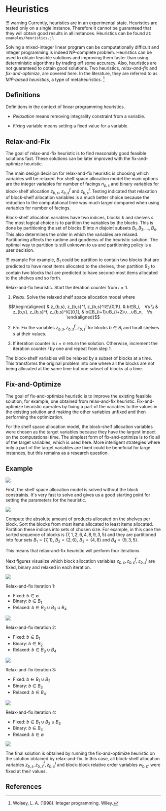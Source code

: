 # Heuristics
!!! warning
    Currently, heuristics are in an experimental state. Heuristics are tested only on a single instance. Therefore it cannot be guaranteed that they will obtain good results in all instances. Heuristics can be found at: `examples/heuristics.jl`

Solving a mixed-integer linear program can be computationally difficult and integer programming is indeed NP-complete problem. Heuristics can be used to obtain feasible solutions and improving them faster than using deterministic algorithms by trading off some accuracy. Also, heuristics are not guaranteed to obtain good solutions. Two heuristics, *relax-and-fix* and *fix-and-optimize*, are covered here. In the literature, they are referred to as *MIP-based heuristics*, a type of metaheuristics. [^Wolsey1998]

## Definitions
Definitions in the context of linear programming heuristics.

- *Relaxation* means removing integrality constraint from a variable.

- *Fixing* variable means setting a fixed value for a variable.

## Relax-and-Fix
The goal of relax-and-fix heuristic is to find reasonably good feasible solutions fast. These solutions can be later improved with the fix-and-optimize heuristic.

The main design decision for relax-and-fix heuristic is choosing which variables will be relaxed. For shelf space allocation model the main options are the integer variables for number of facings $n_{p,s}$ and binary variables for block-shelf allocation $z_{b,s}$, $z_{b,s}^f$ and $z_{b,s}^l$. Testing indicated that relaxation of block-shelf allocation variables is a much better choice because the reduction to the computational time was much larger compared when using variables for number of facings.

Block-shelf allocation variables have two indices, blocks $b$ and shelves $s$. The most logical choice is to partition the variables by the blocks. This is done by partitioning the set of blocks $B$ into $n$ disjoint subsets $B_1, B_2, ..., B_n$. This also determines the order in which the variables are relaxed. Partitioning affects the runtime and goodness of the heuristic solution. The optimal way to partition is still unknown to us and partitioning policy is a user decision.

!!! example
    For example, $B_1$ could be partition to contain two blocks that are predicted to have most items allocated to the shelves, then partition $B_2$ to contain two blocks that are predicted to have second-most items allocated to the shelves and so forth.

Relax-and-fix heuristic. Start the iteration counter from $i=1$.

1) *Relax*. Solve the relaxed shelf space allocation model where

$$\begin{aligned}
& z_{b,s}, z_{b,s}^f, z_{b,s}^l∈\{0,1\}, & b∈B_i, ∀s \\
& z_{b,s}, z_{b,s}^f, z_{b,s}^l∈[0,1], & b∈B_{i+1}∪B_{i+2}∪...∪B_n, ∀s.
\end{aligned}$$

2) *Fix*. Fix the variables $z_{b,s}, z_{b,s}^f, z_{b,s}^l$ for blocks $b∈B_i$ and forall shelves $s$ at their values.

3) If iteration counter is $i=n$ return the solution. Otherwise, increment the iteration counter $i$ by one and repeat from step 1.

The block-shelf variables will be relaxed by a subset of blocks at a time. This transforms the original problem into one where all the blocks are not being allocated at the same time but one subset of blocks at a time.

## Fix-and-Optimize
The goal of fix-and-optimize heuristic is to improve the existing feasible solution, for example, one obtained from relax-and-fix heuristic. Fix-and-optimize heuristic operates by fixing a part of the variables to the values in the existing solution and making the other variables unfixed and then performing the optimization.

For the shelf space allocation model, the block-shelf allocation variables were chosen as the target variables because they have the largest impact on the computational time. The simplest form of fix-and-optimize is to fix all of the target variables, which is used here. More intelligent strategies where only a part of the target variables are fixed could be beneficial for large instances, but this remains as a research question.

## Example
![](figures/planogram_no_blocks.svg)

First, the shelf space allocation model is solved without the block constraints. It's very fast to solve and gives us a good starting point for setting the parameters for the heuristic.

![](figures/fill_amount_no_blocks.svg)

Compute the absolute amount of products allocated on the shelves per block. Sort the blocks from most items allocated to least items allocated. Partition these indices into sets of chosen size. For example, in this case the sorted sequence of blocks is $(7, 1, 2, 6, 4, 8, 9, 3, 5)$ and they are partitioned into four sets $B_1=\{7, 1\}$, $B_2=\{2, 6\}$, $B_3=\{4, 8\}$ and $B_4=\{9, 3, 5\}$.

This means that relax-and-fix heuristic will perform four iterations

Next figures visualize which block allocation variables $z_{b,s}, z_{b,s}^f, z_{b,s}^l$ are fixed, binary and relaxed in each iteration.

![](figures/heuristics/relax-and-fix-iteration-1.svg)

Relax-and-fix iteration 1:

* Fixed: $b∈∅$
* Binary: $b∈B_1$
* Relaxed: $b∈B_2∪B_3∪B_4$

![](figures/heuristics/relax-and-fix-iteration-2.svg)

Relax-and-fix iteration 2:

* Fixed: $b∈B_1$
* Binary: $b∈B_2$
* Relaxed: $b∈B_3∪B_4$

![](figures/heuristics/relax-and-fix-iteration-3.svg)

Relax-and-fix iteration 3:

* Fixed: $b∈B_1∪B_2$
* Binary: $b∈B_3$
* Relaxed: $b∈B_4$

![](figures/heuristics/relax-and-fix-iteration-4.svg)

Relax-and-fix iteration 4:

* Fixed: $b∈B_1∪B_2∪B_3$
* Binary: $b∈B_4$
* Relaxed: $b∈∅$

![](figures/heuristics/fix-and-optimize.svg)

The final solution is obtained by running the fix-and-optimize heuristic on the solution obtained by relax-and-fix. In this case, all block-shelf allocation variables $z_{b,s}, z_{b,s}^f, z_{b,s}^l$ and block-block relative order variables $w_{b,b′}$ were fixed at their values.


## References
[^Wolsey1998]: Wolsey, L. A. (1998). Integer programming. Wiley.

